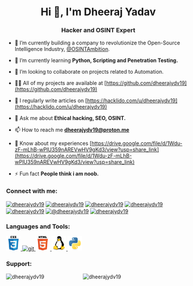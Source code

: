 <h1 align="center">Hi 👋, I'm Dheeraj Yadav</h1>
<h3 align="center">Hacker and OSINT Expert</h3>

- 🔭 I’m currently building a company to revolutionize the Open-Source Intelligence Industry, [@OSINTAmbition](https://github.com/osintambition). 

- 🌱 I’m currently learning **Python, Scripting and Penetration Testing.**

- 👯 I’m looking to collaborate on projects related to Automation.

- 👨‍💻 All of my projects are available at [https://github.com/dheerajydv19](https://github.com/dheerajydv19)

- 📝 I regularly write articles on [https://hacklido.com/u/dheerajydv19](https://hacklido.com/u/dheerajydv19)

- 💬 Ask me about **Ethical hacking, SEO, OSINT.**

- 📫 How to reach me **dheerajydv19@proton.me**

- 📄 Know about my experiences [https://drive.google.com/file/d/1Wdu-zF-mLhB-wPlU359nAREVwHV9gKd3/view?usp=share_link](https://drive.google.com/file/d/1Wdu-zF-mLhB-wPlU359nAREVwHV9gKd3/view?usp=share_link)

- ⚡ Fun fact **People think i am noob.**

<h3 align="left">Connect with me:</h3>
<p align="left">
<a href="https://dev.to/dheerajydv19" target="blank"><img align="center" src="https://raw.githubusercontent.com/rahuldkjain/github-profile-readme-generator/master/src/images/icons/Social/devto.svg" alt="dheerajydv19" height="30" width="40" /></a>
<a href="https://twitter.com/dheerajydv19" target="blank"><img align="center" src="https://raw.githubusercontent.com/rahuldkjain/github-profile-readme-generator/master/src/images/icons/Social/twitter.svg" alt="dheerajydv19" height="30" width="40" /></a>
<a href="https://linkedin.com/in/dheerajydv19" target="blank"><img align="center" src="https://raw.githubusercontent.com/rahuldkjain/github-profile-readme-generator/master/src/images/icons/Social/linked-in-alt.svg" alt="dheerajydv19" height="30" width="40" /></a>
<a href="https://kaggle.com/dheerajydv19" target="blank"><img align="center" src="https://raw.githubusercontent.com/rahuldkjain/github-profile-readme-generator/master/src/images/icons/Social/kaggle.svg" alt="dheerajydv19" height="30" width="40" /></a>
<a href="https://instagram.com/dheerajydv19" target="blank"><img align="center" src="https://raw.githubusercontent.com/rahuldkjain/github-profile-readme-generator/master/src/images/icons/Social/instagram.svg" alt="dheerajydv19" height="30" width="40" /></a>
<a href="https://hashnode.com/@dheerajydv19" target="blank"><img align="center" src="https://raw.githubusercontent.com/rahuldkjain/github-profile-readme-generator/master/src/images/icons/Social/hashnode.svg" alt="@dheerajydv19" height="30" width="40" /></a>
<a href="https://medium.com/dheerajydv19" target="blank"><img align="center" src="https://raw.githubusercontent.com/rahuldkjain/github-profile-readme-generator/master/src/images/icons/Social/medium.svg" alt="dheerajydv19" height="30" width="40" /></a>
</p>

<h3 align="left">Languages and Tools:</h3>
<p align="left"> <a href="https://www.w3schools.com/css/" target="_blank" rel="noreferrer"> <img src="https://raw.githubusercontent.com/devicons/devicon/master/icons/css3/css3-original-wordmark.svg" alt="css3" width="40" height="40"/> </a> <a href="https://git-scm.com/" target="_blank" rel="noreferrer"> <img src="https://www.vectorlogo.zone/logos/git-scm/git-scm-icon.svg" alt="git" width="40" height="40"/> </a> <a href="https://www.w3.org/html/" target="_blank" rel="noreferrer"> <img src="https://raw.githubusercontent.com/devicons/devicon/master/icons/html5/html5-original-wordmark.svg" alt="html5" width="40" height="40"/> </a> <a href="https://www.linux.org/" target="_blank" rel="noreferrer"> <img src="https://raw.githubusercontent.com/devicons/devicon/master/icons/linux/linux-original.svg" alt="linux" width="40" height="40"/> </a> <a href="https://www.python.org" target="_blank" rel="noreferrer"> <img src="https://raw.githubusercontent.com/devicons/devicon/master/icons/python/python-original.svg" alt="python" width="40" height="40"/> </a> </p>

<h3 align="left">Support:</h3>
<p><a href="https://www.buymeacoffee.com/dheerajydv19"> <img align="left" src="https://cdn.buymeacoffee.com/buttons/v2/default-yellow.png" height="50" width="210" alt="dheerajydv19" /></a><a href="https://ko-fi.com/dheerajydv19"> <img align="left" src="https://cdn.ko-fi.com/cdn/kofi3.png?v=3" height="50" width="210" alt="dheerajydv19" /></a></p><br><br>

